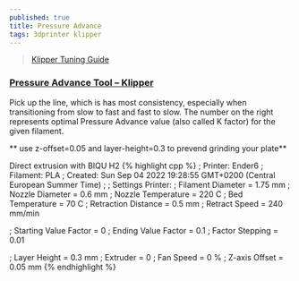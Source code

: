 ```yaml
---
published: true
title: Pressure Advance
tags: 3dprinter klipper
---
```

> [Klipper Tuning Guide](https://www.advanced3dprinting.com/tuning-guide-part-1/)

### [Pressure Advance Tool – Klipper](https://www.advanced3dprinting.com/linear-advance-tool-klipper/)

Pick up the line, which is has most consistency, especially when transitioning from slow to fast and fast to slow.
The number on the right represents optimal Pressure Advance value (also called K factor) for the given filament.

** use z-offset=0.05 and layer-height=0.3 to prevend grinding your plate**

Direct extrusion with BIQU H2
{% highlight cpp %}
; Printer: Ender6
; Filament: PLA
; Created: Sun Sep 04 2022 19:28:55 GMT+0200 (Central European Summer Time)
;
; Settings Printer:
; Filament Diameter = 1.75 mm
; Nozzle Diameter = 0.6 mm
; Nozzle Temperature = 220 C
; Bed Temperature = 70 C
; Retraction Distance = 0.5 mm
; Retract Speed = 240 mm/min

; Starting Value Factor = 0
; Ending Value Factor = 0.1
; Factor Stepping = 0.01

; Layer Height = 0.3 mm
; Extruder = 0 
; Fan Speed = 0 %
; Z-axis Offset = 0.05 mm
{% endhighlight %}
